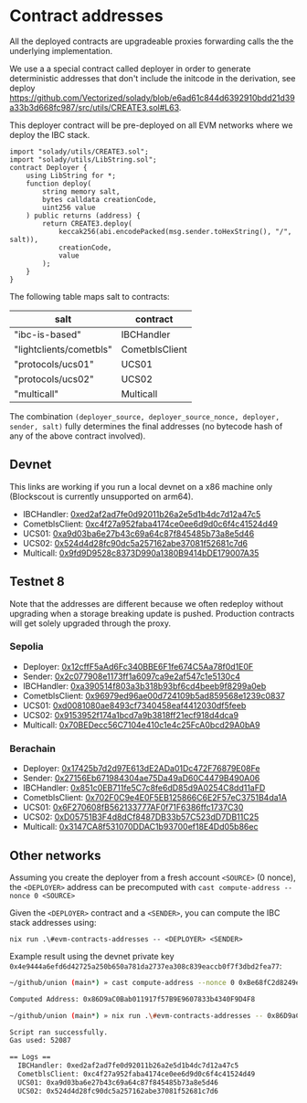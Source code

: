 # Contract addresses

All the deployed contracts are upgradeable proxies forwarding calls the the underlying implementation.

We use a a special contract called deployer in order to generate deterministic addresses that don't include the initcode in the derivation, see deploy https://github.com/Vectorized/solady/blob/e6ad61c844d6392910bdd21d39a33b3d668fc987/src/utils/CREATE3.sol#L63.

This deployer contract will be pre-deployed on all EVM networks where we deploy the IBC stack.

```solidity
import "solady/utils/CREATE3.sol";
import "solady/utils/LibString.sol";
contract Deployer {
    using LibString for *;
    function deploy(
        string memory salt,
        bytes calldata creationCode,
        uint256 value
    ) public returns (address) {
        return CREATE3.deploy(
            keccak256(abi.encodePacked(msg.sender.toHexString(), "/", salt)),
            creationCode,
            value
        );
    }
}
```

The following table maps salt to contracts:

| salt                    | contract       |
| ----------------------- | -------------- |
| "ibc-is-based"          | IBCHandler     |
| "lightclients/cometbls" | CometblsClient |
| "protocols/ucs01"       | UCS01          |
| "protocols/ucs02"       | UCS02          |
| "multicall"             | Multicall      |

The combination `(deployer_source, deployer_source_nonce, deployer, sender, salt)` fully determines the final addresses (no bytecode hash of any of the above contract involved).

## Devnet

This links are working if you run a local devnet on a x86 machine only (Blockscout is currently unsupported on arm64).

- IBCHandler: [0xed2af2ad7fe0d92011b26a2e5d1b4dc7d12a47c5](http://localhost/address/0x524D4d28fc90dc5A257162abE37081f52681C7D6)
- CometblsClient: [0xc4f27a952faba4174ce0ee6d9d0c6f4c41524d49](http://localhost/address/0xc4f27a952faba4174ce0ee6d9d0c6f4c41524d49)
- UCS01: [0xa9d03ba6e27b43c69a64c87f845485b73a8e5d46](http://localhost/address/0xa9d03ba6e27b43c69a64c87f845485b73a8e5d46)
- UCS02: [0x524d4d28fc90dc5a257162abe37081f52681c7d6](http://localhost/address/0x524d4d28fc90dc5a257162abe37081f52681c7d6)
- Multicall: [0x9fd9D9528c8373D990a1380B9414bDE179007A35](http://localhost/address/0x9fd9D9528c8373D990a1380B9414bDE179007A35?tab=contract)

## Testnet 8

Note that the addresses are different because we often redeploy without upgrading when a storage breaking update is pushed.
Production contracts will get solely upgraded through the proxy.

### Sepolia
- Deployer: [0x12cffF5aAd6Fc340BBE6F1fe674C5Aa78f0d1E0F](https://sepolia.etherscan.io/address/0x12cffF5aAd6Fc340BBE6F1fe674C5Aa78f0d1E0F)
- Sender: [0x2c077908e1173ff1a6097ca9e2af547c1e5130c4](https://sepolia.etherscan.io/address/0x2c077908e1173ff1a6097ca9e2af547c1e5130c4)
- IBCHandler: [0xa390514f803a3b318b93bf6cd4beeb9f8299a0eb](https://sepolia.etherscan.io/address/0xa390514f803a3b318b93bf6cd4beeb9f8299a0eb)
- CometblsClient: [0x96979ed96ae00d724109b5ad859568e1239c0837](https://sepolia.etherscan.io/address/0x96979ed96ae00d724109b5ad859568e1239c0837)
- UCS01: [0xd0081080ae8493cf7340458eaf4412030df5feeb](https://sepolia.etherscan.io/address/0xd0081080ae8493cf7340458eaf4412030df5feeb)
- UCS02: [0x9153952f174a1bcd7a9b3818ff21ecf918d4dca9](https://sepolia.etherscan.io/address/0x9153952f174a1bcd7a9b3818ff21ecf918d4dca9)
- Multicall: [0x70BEDecc56C7104e410c1e4c25FcA0bcd29A0bA9](https://sepolia.etherscan.io/address/0x70bedecc56c7104e410c1e4c25fca0bcd29a0ba9)

### Berachain
- Deployer: [0x17425b7d2d97E613dE2ADa01Dc472F76879E08Fe](https://bartio.beratrail.io/address/0x1d95c54b436A73A43bC879E1C6A4b282fB88E784)
- Sender: [0x27156Eb671984304ae75Da49aD60C4479B490A06](https://bartio.beratrail.io/address/0x2c077908e1173ff1A6097ca9E2aF547c1E5130C4)
- IBCHandler: [0x851c0EB711fe5C7c8fe6dD85d9A0254C8dd11aFD](https://bartio.beratrail.io/address/0x663955E2eebf9b398CD9D32cA72359fdA17F2482)
- CometblsClient: [0x702F0C9e4E0F5EB125866C6E2F57eC3751B4da1A](https://bartio.beratrail.io/address/0xf9C6120Ef88E27937304622ccfc8Dcdb92C88b56)
- UCS01: [0x6F270608fB562133777AF0f71F6386ffc1737C30](https://bartio.beratrail.io/address/0x7f8e0965ffdAFa1c5621B14C51bDc631165fc788)
- UCS02: [0xD05751B3F4d8dCf8487DB33b57C523dD7DB11C25](https://bartio.beratrail.io/address/0x749937900103DF548625C47D3de5d928b61b8409)
- Multicall: [0x3147CA8f531070DDAC1b93700ef18E4Dd05b86ec](https://bartio.beratrail.io/address/0x248717213d7f79Ac37Fb0C01bA4f370be5c2Ab18)

## Other networks

Assuming you create the deployer from a fresh account `<SOURCE>` (0 nonce), the `<DEPLOYER>` address can be precomputed with `cast compute-address --nonce 0 <SOURCE>`

Given the `<DEPLOYER>` contract and a `<SENDER>`, you can compute the IBC stack addresses using:

`nix run .\#evm-contracts-addresses -- <DEPLOYER> <SENDER>`

Example result using the devnet private key `0x4e9444a6efd6d42725a250b650a781da2737ea308c839eaccb0f7f3dbd2fea77`:

```sh
~/github/union (main*) » cast compute-address --nonce 0 0xBe68fC2d8249eb60bfCf0e71D5A0d2F2e292c4eD

Computed Address: 0x86D9aC0Bab011917f57B9E9607833b4340F9D4F8
```

```sh
~/github/union (main*) » nix run .\#evm-contracts-addresses -- 0x86D9aC0Bab011917f57B9E9607833b4340F9D4F8 0xBe68fC2d8249eb60bfCf0e71D5A0d2F2e292c4eD

Script ran successfully.
Gas used: 52087

== Logs ==
  IBCHandler: 0xed2af2ad7fe0d92011b26a2e5d1b4dc7d12a47c5
  CometblsClient: 0xc4f27a952faba4174ce0ee6d9d0c6f4c41524d49
  UCS01: 0xa9d03ba6e27b43c69a64c87f845485b73a8e5d46
  UCS02: 0x524d4d28fc90dc5a257162abe37081f52681c7d6
```
